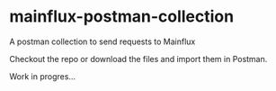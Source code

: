 # mainflux-postman-collection
A postman collection to send requests to Mainflux

Checkout the repo or download the files and import them in Postman.

Work in progres...
